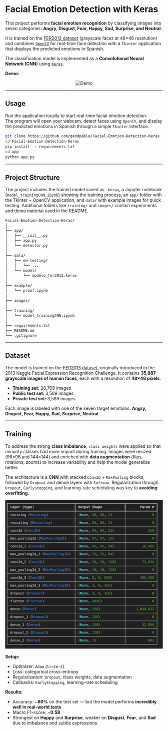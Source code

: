 # Facial Emotion Detection with Keras  

This project performs **facial emotion recognition** by classifying images into seven categories: **Angry, Disgust, Fear, Happy, Sad, Surprise, and Neutral**.  

It is trained on the [FER2013 dataset](https://www.kaggle.com/datasets/msambare/fer2013) (grayscale faces at 48×48 resolution) and combines [`OpenCV`](https://opencv.org/) for real-time face detection with a `Tkinter` application that displays the predicted emotions in Spanish.  

The classification model is implemented as a **Convolutional Neural Network (CNN)** using [`Keras`](https://keras.io/).  

**Demo:**  

<p align="center">
  <img src="./images/clip_fer.gif" alt="Demo" />
</p>

--- 

## Usage  

Run the application locally to start real-time facial emotion detection.  
The program will open your webcam, detect faces using `OpenCV`, and display the predicted emotions in Spanish through a simple `Tkinter` interface.  

   ```bash
   git clone https://github.com/gandpablo/Facial-Emotion-Detection-Keras
   cd Facial-Emotion-Detection-Keras
   pip install -r requirements.txt
   cd app
   python app.py
   ```

---

## Project Structure  

The project includes the trained model saved as `.keras`, a Jupyter notebook (`model_trainingCNN.ipynb`) showing the training process, an `app/` folder with the Tkinter + OpenCV application, and `data/` with example images for quick testing. Additional folders like `training/` and `images/` contain experiments and demo material used in the README.  

```
Facial-Emotion-Detection-Keras/
│
├── app/
│   ├── __init__.py
│   ├── app.py
│   └── detector.py
│
├── data/
│   ├── em-testing/
│   │   └── ...
│   └── model/
│       └── modelo_fer2013.keras
│
├── example/
│   └── proof.ipynb
│
├── images/
│
├── training/
│   └── model_trainingCNN.ipynb
│
├── requirements.txt
├── README.md
└── .gitignore
```

---

## Dataset  

The model is trained on the [FER2013 dataset](https://www.kaggle.com/datasets/msambare/fer2013), originally introduced in the 2013 Kaggle Facial Expression Recognition Challenge. It contains **35,887 grayscale images of human faces**, each with a resolution of **48×48 pixels**.  

- **Training set:** 28,709 images  
- **Public test set:** 3,589 images  
- **Private test set:** 3,589 images  

Each image is labeled with one of the seven target emotions: **Angry, Disgust, Fear, Happy, Sad, Surprise, Neutral**.  

---

## Training  

To address the strong **class imbalance**, `class weights` were applied so that minority classes had more impact during training. Images were resized (96×96 and 144×144) and enriched with **data augmentation** (flips, rotations, zooms) to increase variability and help the model generalize better.  

The architecture is a **CNN** with stacked `Conv2D` + `MaxPooling` blocks, followed by `Dropout` and dense layers with `Softmax`. Regularization through `Dropout`, `EarlyStopping`, and learning-rate scheduling was key to **avoiding overfitting**.  

![Model Architecture](./images/model_build.png)  

**Setup:**  
- Optimizer: `Adam` (`lr=1e-4`)  
- Loss: categorical cross-entropy  
- Regularization: `Dropout`, class weights, data augmentation  
- Callbacks: `EarlyStopping`, learning-rate scheduling  

**Results:**  
- Accuracy: ~**60%** on the test set — but the model performs **incredibly well in real-world tests**  
- Macro F1-score: ~**0.58**  
- Strongest on **Happy** and **Surprise**, weaker on **Disgust**, **Fear**, and **Sad** due to imbalance and subtle expressions.  


